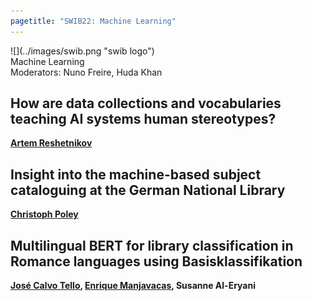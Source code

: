 ```yaml
---
pagetitle: "SWIB22: Machine Learning"
---
```



<div id="top">
<div class="column left">![](../images/swib.png "swib logo")</div>
<div class="column middle">Machine Learning</div>
<div class="column right "></div>
</div>

<div id="prog">
<div>Moderators: Nuno Freire, Huda Khan</div>

    



## How are data collections and vocabularies teaching AI systems human stereotypes?

<b><u>Artem Reshetnikov</u></b>



## Insight into the machine-based subject cataloguing at the German National Library

<b><u>Christoph Poley</u></b>



## Multilingual BERT for library classification in Romance languages using Basisklassifikation

<b><u>José Calvo Tello</u>, <u>Enrique Manjavacas</u>, Susanne Al-Eryani</b>



</div>


